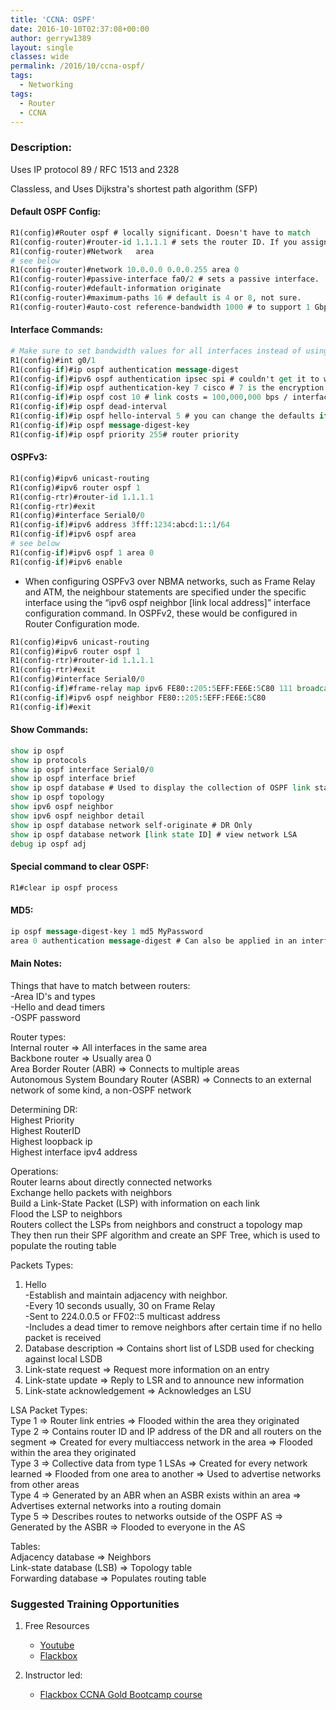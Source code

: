 ```yaml
---
title: 'CCNA: OSPF'
date: 2016-10-10T02:37:08+00:00
author: gerryw1389
layout: single
classes: wide
permalink: /2016/10/ccna-ospf/
tags:
  - Networking
tags:
  - Router
  - CCNA
---
```

<!--more-->

### Description:

Uses IP protocol 89 / RFC 1513 and 2328

Classless, and Uses Dijkstra's shortest path algorithm (SFP)

#### Default OSPF Config:

   ```tcl
   R1(config)#Router ospf # locally significant. Doesn't have to match
   R1(config-router)#router-id 1.1.1.1 # sets the router ID. If you assign this while no interfaces are configured with an IP and in the up state, IOS will enable a router ID of 0.0.0.0.
   R1(config-router)#Network   area
   # see below
   R1(config-router)#network 10.0.0.0 0.0.0.255 area 0
   R1(config-router)#passive-interface fa0/2 # sets a passive interface.
   R1(config-router)#default-information originate
   R1(config-router)#maximum-paths 16 # default is 4 or 8, not sure.
   R1(config-router)#auto-cost reference-bandwidth 1000 # to support 1 Gbps links. The command value is expressed in Mbps instead of bps
   ```

#### Interface Commands:

   ```tcl
   # Make sure to set bandwidth values for all interfaces instead of using the defaults
   R1(config)#int g0/1
   R1(config-if)#ip ospf authentication message-digest
   R1(config-if)#ipv6 ospf authentication ipsec spi # couldn't get it to work in Packet tracer.
   R1(config-if)#ip ospf authentication-key 7 cisco # 7 is the encryption level - if you leave it at default, it will be viewable in run!
   R1(config-if)#ip ospf cost 10 # link costs = 100,000,000 bps / interface bandwidth in bps (Both 100Mbps and 1 Gbps = 1)
   R1(config-if)#ip ospf dead-interval
   R1(config-if)#ip ospf hello-interval 5 # you can change the defaults if needed
   R1(config-if)#ip ospf message-digest-key
   R1(config-if)#ip ospf priority 255# router priority
   ```

#### OSPFv3:

   ```tcl
   R1(config)#ipv6 unicast-routing
   R1(config)#ipv6 router ospf 1
   R1(config-rtr)#router-id 1.1.1.1
   R1(config-rtr)#exit
   R1(config)#interface Serial0/0
   R1(config-if)#ipv6 address 3fff:1234:abcd:1::1/64
   R1(config-if)#ipv6 ospf area
   # see below
   R1(config-if)#ipv6 ospf 1 area 0
   R1(config-if)#ipv6 enable
   ```

   - When configuring OSPFv3 over NBMA networks, such as Frame Relay and ATM, the neighbour statements are specified under the specific interface using the &#8220;ipv6 ospf neighbor [link local address]&#8221; interface configuration command. In OSPFv2, these would be configured in Router Configuration mode.

   ```tcl
   R1(config)#ipv6 unicast-routing
   R1(config)#ipv6 router ospf 1
   R1(config-rtr)#router-id 1.1.1.1
   R1(config-rtr)#exit
   R1(config)#interface Serial0/0
   R1(config-if)#frame-relay map ipv6 FE80::205:5EFF:FE6E:5C80 111 broadcast
   R1(config-if)#ipv6 ospf neighbor FE80::205:5EFF:FE6E:5C80
   R1(config-if)#exit
   ```

#### Show Commands:

   ```tcl
   show ip ospf
   show ip protocols
   show ip ospf interface Serial0/0
   show ip ospf interface brief
   show ip ospf database # Used to display the collection of OSPF link states
   show ip ospf topology
   show ipv6 ospf neighbor
   show ipv6 ospf neighbor detail
   show ip ospf database network self-originate # DR Only
   show ip ospf database network [link state ID] # view network LSA
   debug ip ospf adj
   ```

#### Special command to clear OSPF:

   ```tcl
   R1#clear ip ospf process
   ```

#### MD5:

   ```tcl
   ip ospf message-digest-key 1 md5 MyPassword
   area 0 authentication message-digest # Can also be applied in an interface instead of globally
   ```

#### Main Notes:

Things that have to match between routers:  
-Area ID's and types  
-Hello and dead timers  
-OSPF password

Router types:  
Internal router => All interfaces in the same area  
Backbone router => Usually area 0  
Area Border Router (ABR) => Connects to multiple areas  
Autonomous System Boundary Router (ASBR) => Connects to an external network of some kind, a non-OSPF network

Determining DR:  
Highest Priority  
Highest RouterID  
Highest loopback ip  
Highest interface ipv4 address

Operations:  
Router learns about directly connected networks  
Exchange hello packets with neighbors  
Build a Link-State Packet (LSP) with information on each link  
Flood the LSP to neighbors  
Routers collect the LSPs from neighbors and construct a topology map  
They then run their SPF algorithm and create an SPF Tree, which is used to populate the routing table

Packets Types:  
1. Hello  
-Establish and maintain adjacency with neighbor.  
-Every 10 seconds usually, 30 on Frame Relay  
-Sent to 224.0.0.5 or FF02::5 multicast address  
-Includes a dead timer to remove neighbors after certain time if no hello packet is received  
2. Database description => Contains short list of LSDB used for checking against local LSDB  
3. Link-state request => Request more information on an entry  
4. Link-state update => Reply to LSR and to announce new information  
5. Link-state acknowledgement => Acknowledges an LSU

LSA Packet Types:  
Type 1 => Router link entries => Flooded within the area they originated  
Type 2 => Contains router ID and IP address of the DR and all routers on the segment => Created for every multiaccess network in the area => Flooded within the area they originated  
Type 3 => Collective data from type 1 LSAs => Created for every network learned => Flooded from one area to another => Used to advertise networks from other areas  
Type 4 => Generated by an ABR when an ASBR exists within an area => Advertises external networks into a routing domain  
Type 5 => Describes routes to networks outside of the OSPF AS => Generated by the ASBR => Flooded to everyone in the AS

Tables:  
Adjacency database => Neighbors  
Link-state database (LSB) => Topology table  
Forwarding database => Populates routing table


### Suggested Training Opportunities

1. Free Resources
   - [Youtube](https://www.youtube.com)
   - [Flackbox](https://www.flackbox.com/cisco-ccna-lab-guide)

2. Instructor led:
   - [Flackbox CCNA Gold Bootcamp course](https://www.flackbox.com/cisco-ccna-course)